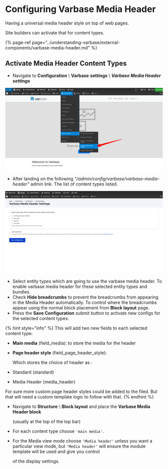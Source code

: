 # Configuring Varbase Media Header

Having a universal media header style on top of web pages.

Site builders can activate that for content types.

{% page-ref page="../understanding-varbase/external-components/varbase-media-header.md" %}

## Activate Media Header Content Types

* Navigate to **Configuration**  \ **Varbase** **settings**  \ _**Varbase Media Header settings**_ 

![Admin Menu link to Varbase Media Header Settings](../../.gitbook/assets/navigate-to-configuration-varbase-settings-varbase-media-header-settings.png)



* After landing on the following _"/admin/config/varbase/varbase-media-header"_  admin link. The list of content types listed.

![Varbase Media Header Settings Page](../../.gitbook/assets/varbase-media-header-settings-page.png)

* Select entity types which are going to use the varbase media header. To enable varbase media header for these selected entity types and bundles.
* Check **Hide breadcrumbs** to prevent the breadcrumbs from appearing in the Media Header automatically. To control where the breadcrumbs appear using the normal block placement from **Block layout** page.
* Press the **Save Configuration** submit button to activate new configs for the selected content types.

{% hint style="info" %}
This will add two new fields to each selected content type:

* **Main media** \(field\_media\): to store the media for the header
* **Page header style** \(field\_page\_header\_style\):

  Which stores the choice of header as :

* Standard \(standard\)
* Media Header \(media\_header\)

For sure more custom page header styles could be added to the filed. But that will need a custom template logic to follow with that.
{% endhint %}

* Navigate to **Structure** \ **Block layout** and place the **Varbase Media Header block**

  \(usually at the top of the top bar\) 

* For each content type choose `'main media'`.
* For the Media view mode choose `'Media header'` unless you want a particular view mode, but `'Media header'` will ensure the module template will be used and give you control

  of the display settings. 

